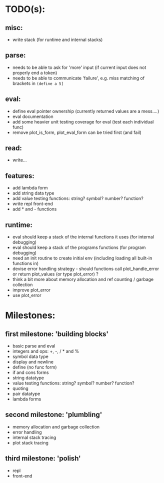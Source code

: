 TODO(s):
=====

misc:
-----
* write stack (for runtime and internal stacks)

parse:
------
* needs to be able to ask for 'more' input (if current input does not properly end a token)
* needs to be able to communicate 'failure', e.g. miss matching of brackets in `(define a 5]`

eval:
-----
* define eval pointer ownership (currently returned values are a mess....)
* eval documentation
* add some heavier unit testing coverage for eval (test each individual func)
* remove plot_is_form, plot_eval_form can be tried first (and fail)

read:
-----
* write...

features:
---------
* add lambda form
* add string data type
* add value testing functions: string? symbol? number? function?
* write repl front-end
* add * and - functions

runtime:
---------
* eval should keep a stack of the internal functions it uses (for internal debugging)
* eval should keep a stack of the programs functions (for program debugging)
* need an init routine to create initial env (including loading all built-in functions in)
* devise error handling strategy - should functions call plot_handle_error or return plot_values (or type plot_error) ?
* think a bit more about memory allocation and ref counting / garbage collection
* improve plot_error
* use plot_error

Milestones:
===========

first milestone: 'building blocks'
----------------
* basic parse and eval
* integers and ops: +, -, / * and %
* symbol data type
* display and newline
* define (no func form)
* if and cons forms
* string datatype
* value testing functions: string? symbol? number? function?
* quoting
* pair datatype
* lambda forms

second milestone: 'plumbling'
---------------
* memory allocation and garbage collection
* error handling
* internal stack tracing
* plot stack tracing

third milestone: 'polish'
----------------
* repl
* front-end




